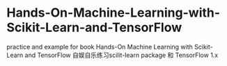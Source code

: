 # Hands-On-Machine-Learning-with-Scikit-Learn-and-TensorFlow
practice and example for book Hands-On Machine Learning with Scikit-Learn and TensorFlow
自娱自乐练习scilit-learn package 和 TensorFlow 1.x